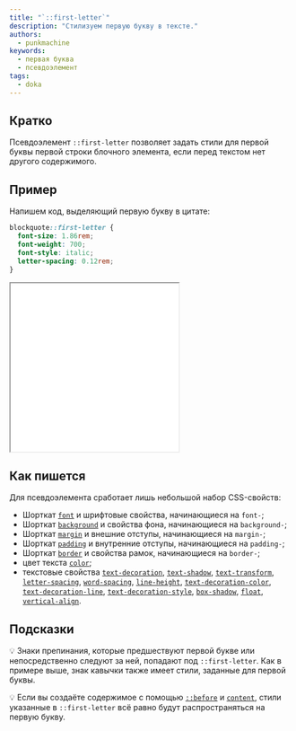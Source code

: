 ```yaml
---
title: "`::first-letter`"
description: "Стилизуем первую букву в тексте."
authors:
  - punkmachine
keywords:
  - первая буква
  - псевдоэлемент
tags:
  - doka
---
```


## Кратко

Псевдоэлемент `::first-letter` позволяет задать стили для первой буквы первой строки блочного элемента, если перед текстом нет другого содержимого.

## Пример

Напишем код, выделяющий первую букву в цитате:

```css
blockquote::first-letter {
  font-size: 1.86rem;
  font-weight: 700;
  font-style: italic;
  letter-spacing: 0.12rem;
}
```

<iframe title="Псевдоэлемент ::first-letter" src="demos/quote/" height="300"></iframe>

## Как пишется

Для псевдоэлемента сработает лишь небольшой набор CSS-свойств:

- Шорткат [`font`](/css/font/) и шрифтовые свойства, начинающиеся на `font-`;
- Шорткат [`background`](/css/background/) и свойства фона, начинающиеся на `background-`;
- Шорткат [`margin`](/css/margin/) и внешние отступы, начинающиеся на `margin-`;
- Шорткат [`padding`](/css/padding/) и внутренние отступы, начинающиеся на `padding-`;
- Шорткат [`border`](/css/border/) и свойства рамок, начинающиеся на `border-`;
- цвет текста [`color`](/css/color);
- текстовые свойства [`text-decoration`](/css/text-decoration/), [`text-shadow`](/css/text-shadow/), [`text-transform`](/css/text-transform/), [`letter-spacing`](/css/letter-spacing/), [`word-spacing`](/css/word-spacing/), [`line-height`](/css/line-height/), [`text-decoration-color`](/css/text-decoration-color/), [`text-decoration-line`](/css/text-decoration-line/), [`text-decoration-style`](/css/text-decoration-style/), [`box-shadow`](/css/box-shadow/), [`float`](/css/float/), [`vertical-align`](/css/vertical-align/).

## Подсказки

💡 Знаки препинания, которые предшествуют первой букве или непосредственно следуют за ней, попадают под `::first-letter`. Как в примере выше, знак кавычки также имеет стили, заданные для первой буквы.

💡 Если вы создаёте содержимое с помощью [`::before`](/css/before/) и [`content`](/css/content/), стили указанные в `::first-letter` всё равно будут распространяться на первую букву.
